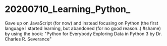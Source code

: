 # 20200710_Learning_Python_
 Gave up on JavaScript (for now) and instead focusing on Python (the first language I started learning, but abandoned (for no good reason..) #shame) by using the book: "Python for Everybody Exploring Data in Python 3 by Dr. Charles R. Severance"
